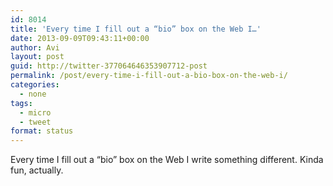 ```yaml
---
id: 8014
title: 'Every time I fill out a “bio” box on the Web I…'
date: 2013-09-09T09:43:11+00:00
author: Avi
layout: post
guid: http://twitter-377064646353907712-post
permalink: /post/every-time-i-fill-out-a-bio-box-on-the-web-i/
categories:
  - none
tags:
  - micro
  - tweet
format: status
---
```

Every time I fill out a “bio” box on the Web I write something different. Kinda fun, actually.
